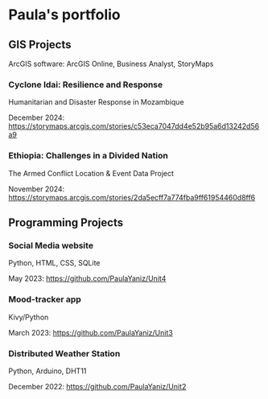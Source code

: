 # Paula's portfolio

## GIS Projects
ArcGIS software: ArcGIS Online, Business Analyst, StoryMaps

### Cyclone Idai: Resilience and Response
Humanitarian and Disaster Response in Mozambique

December 2024: https://storymaps.arcgis.com/stories/c53eca7047dd4e52b95a6d13242d56a9

### Ethiopia: Challenges in a Divided Nation
The Armed Conflict Location & Event Data Project

November 2024: https://storymaps.arcgis.com/stories/2da5ecff7a774fba9ff61954460d8ff6


## Programming Projects
### Social Media website
Python, HTML, CSS, SQLite

May 2023: https://github.com/PaulaYaniz/Unit4

### Mood-tracker app
Kivy/Python 

March 2023: https://github.com/PaulaYaniz/Unit3

### Distributed Weather Station
Python, Arduino, DHT11

December 2022: https://github.com/PaulaYaniz/Unit2
